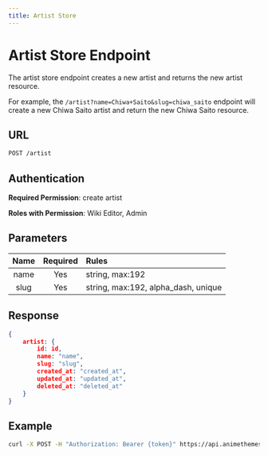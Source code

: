 ```yaml
---
title: Artist Store
---
```


# Artist Store Endpoint

The artist store endpoint creates a new artist and returns the new artist resource.

For example, the `/artist?name=Chiwa+Saito&slug=chiwa_saito` endpoint will create a new Chiwa Saito artist and return the new Chiwa Saito resource.

## URL

```sh
POST /artist
```

## Authentication

**Required Permission**: create artist

**Roles with Permission**: Wiki Editor, Admin

## Parameters

| Name     | Required | Rules                               |
| :------: | :------: | :---------------------------------- |
| name     | Yes      | string, max:192                     |
| slug     | Yes      | string, max:192, alpha_dash, unique |

## Response

```json
{
    artist: {
        id: id,
        name: "name",
        slug: "slug",
        created_at: "created_at",
        updated_at: "updated_at",
        deleted_at: "deleted_at"
    }
}
```

## Example

```bash
curl -X POST -H "Authorization: Bearer {token}" https://api.animethemes.moe/artist/
```
